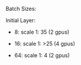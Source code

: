 Batch Sizes:

Initial Layer:
- 8:
    scale 1: 35 (2 gpus)

- 16:
    scale 1: >25 (4 gpus)

- 64:
    scale 1:  4 (2 gpus)